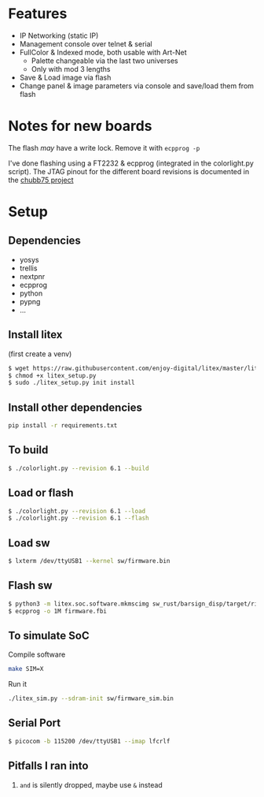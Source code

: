 # Features
- IP Networking (static IP)
- Management console over telnet & serial
- FullColor & Indexed mode, both usable with Art-Net
  - Palette changeable via the last two universes
  - Only with mod 3 lengths
- Save & Load image via flash
- Change panel & image parameters via console and save/load them from flash


# Notes for new boards
The flash *may* have a write lock. Remove it with
`ecpprog -p`

I've done flashing using a FT2232 & ecpprog (integrated in the colorlight.py script). The JTAG pinout for the different board revisions is documented in the [chubb75 project](https://github.com/q3k/chubby75/)

# Setup
## Dependencies
- yosys
- trellis
- nextpnr
- ecpprog
- python
- pypng
- ...

## Install litex

(first create a venv)
``` sh
$ wget https://raw.githubusercontent.com/enjoy-digital/litex/master/litex_setup.py
$ chmod +x litex_setup.py
$ sudo ./litex_setup.py init install
```

## Install other dependencies

``` sh
pip install -r requirements.txt
```

## To build

``` sh
$ ./colorlight.py --revision 6.1 --build
```
## Load or flash
``` sh
$ ./colorlight.py --revision 6.1 --load
$ ./colorlight.py --revision 6.1 --flash
```
## Load sw

``` sh
$ lxterm /dev/ttyUSB1 --kernel sw/firmware.bin
```

## Flash sw

``` sh
$ python3 -m litex.soc.software.mkmscimg sw_rust/barsign_disp/target/riscv32i-unknown-none-elf/release/barsign-disp.bin -f --little -o firmware.fbi
$ ecpprog -o 1M firmware.fbi

```

## To simulate SoC
Compile software

``` sh
make SIM=X
```

Run it
``` sh
./litex_sim.py --sdram-init sw/firmware_sim.bin 
```

## Serial Port

``` sh
$ picocom -b 115200 /dev/ttyUSB1 --imap lfcrlf
```

## Pitfalls I ran into
1. `and` is silently dropped, maybe use `&` instead

